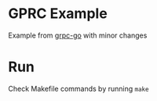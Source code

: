 GPRC Example
=============

Example from [grpc-go](https://github.com/grpc/grpc-go/tree/master/examples/helloworld) with minor changes

# Run

Check Makefile commands by running `make`
